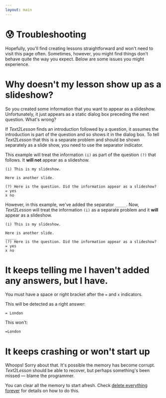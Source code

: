 ```yaml
---
layout: main
---
```


# 😰 Troubleshooting

Hopefully, you'll find creating lessons straightforward and won't need to visit this page often. Sometimes, however, you might find things don't behave quite the way you expect. Below are some issues you might experience.

# Why doesn't my lesson show up as a slideshow?

So you created some information that you want to appear as a slideshow. Unfortunately,
it just appears as a static dialog box preceding the next question. What's wrong?

If _Text2Lesson_ finds an introduction followed by a question, it assumes the
introduction is part of the question and so shows it in the dialog box. To tell
_Text2Lesson_ that this is a separate problem and should be shown separately as
a slide show, you need to use the separator indicator.

This example will treat the information `(i)` as part of the question `(?)` that
follows. It **will not** appear as a slideshow.

```
(i) This is my slideshow.

Here is another slide.

(?) Here is the question. Did the information appear as a slideshow?
= yes
x no
```

However, in this example, we've added the separator `_____`. Now, _Text2Lesson_ will treat the information `(i)` as a separate problem and it **will** appear as a slideshow.

```
(i) This is my slideshow.

Here is another slide.
_____
(?) Here is the question. Did the information appear as a slideshow?
= yes
x no
```

# It keeps telling me I haven't added any answers, but I have.

You must have a space or right bracket after the `=` and `x` indicators.

This will be detected as a right answer:

```
= London
```

This won't:

```
=London
```

# It keeps crashing or won't start up

Whoops! Sorry about that. It's possible the memory has become corrupt. _Text2Lesson_
should be able to recover, but perhaps something's been missed &mdash; blame the
programmer.

You can clear all the memory to start afresh. Check
[delete everything forever](./deletion-tool.md) for details on how to do this.

